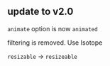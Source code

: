 

## update to v2.0


`animate` option is now `animated`

filtering is removed. Use Isotope

`resizable` -> `resizeable`